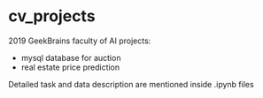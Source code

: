 # cv_projects
2019 GeekBrains faculty of AI projects:

- mysql database for auction
- real estate price prediction

 Detailed task and data description are mentioned inside .ipynb files
